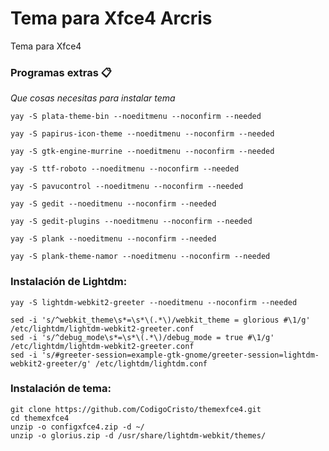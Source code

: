 # Tema para Xfce4 Arcris

Tema para Xfce4


### Programas extras 📋

_Que cosas necesitas para instalar tema_

```
yay -S plata-theme-bin --noeditmenu --noconfirm --needed
```
```
yay -S papirus-icon-theme --noeditmenu --noconfirm --needed
```
```
yay -S gtk-engine-murrine --noeditmenu --noconfirm --needed
```
```
yay -S ttf-roboto --noeditmenu --noconfirm --needed
```
```
yay -S pavucontrol --noeditmenu --noconfirm --needed
```
```
yay -S gedit --noeditmenu --noconfirm --needed
```
```
yay -S gedit-plugins --noeditmenu --noconfirm --needed
```
```
yay -S plank --noeditmenu --noconfirm --needed
```
```
yay -S plank-theme-namor --noeditmenu --noconfirm --needed
```


### Instalación de Lightdm: 
```
yay -S lightdm-webkit2-greeter --noeditmenu --noconfirm --needed
```
```
sed -i 's/^webkit_theme\s*=\s*\(.*\)/webkit_theme = glorious #\1/g' /etc/lightdm/lightdm-webkit2-greeter.conf
sed -i 's/^debug_mode\s*=\s*\(.*\)/debug_mode = true #\1/g' /etc/lightdm/lightdm-webkit2-greeter.conf
sed -i 's/#greeter-session=example-gtk-gnome/greeter-session=lightdm-webkit2-greeter/g' /etc/lightdm/lightdm.conf
```

### Instalación de tema: 

```
git clone https://github.com/CodigoCristo/themexfce4.git
cd themexfce4
unzip -o configxfce4.zip -d ~/
unzip -o glorius.zip -d /usr/share/lightdm-webkit/themes/
```
